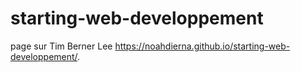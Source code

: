 # starting-web-developpement
page sur Tim Berner Lee
https://noahdierna.github.io/starting-web-developpement/.
